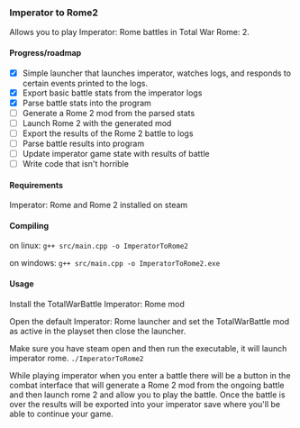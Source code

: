 ### Imperator to Rome2

Allows you to play Imperator: Rome battles in Total War Rome: 2.

#### Progress/roadmap

- [x] Simple launcher that launches imperator, watches logs, and responds to certain events printed to the logs.
- [x] Export basic battle stats from the imperator logs
- [x] Parse battle stats into the program
- [ ] Generate a Rome 2 mod from the parsed stats
- [ ] Launch Rome 2 with the generated mod
- [ ] Export the results of the Rome 2 battle to logs
- [ ] Parse battle results into program
- [ ] Update imperator game state with results of battle
- [ ] Write code that isn't horrible

#### Requirements

Imperator: Rome and Rome 2 installed on steam

#### Compiling
on linux:
`g++ src/main.cpp -o ImperatorToRome2`

on windows:
`g++ src/main.cpp -o ImperatorToRome2.exe`


#### Usage

Install the TotalWarBattle Imperator: Rome mod

Open the default Imperator: Rome launcher and set the TotalWarBattle mod as active in the playset then close the launcher.

Make sure you have steam open and then run the executable, it will launch imperator rome.
`./ImperatorToRome2`

While playing imperator when you enter a battle there will be a button in the combat interface that will generate a Rome 2 mod from the ongoing battle and then launch rome 2 and allow you to play the battle. Once the battle is over the results will be exported into your imperator save where you'll be able to continue your game.
